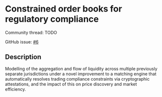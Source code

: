 # Constrained order books for regulatory compliance

Community thread: TODO

GitHub issue: [#6](https://github.com/vegaprotocol/research/issues/6)

## Description

Modelling of the aggregation and flow of liquidity across multiple previously separate jurisdictions under a novel improvement to a matching engine that automatically resolves trading compliance constraints via cryptographic attestations, and the impact of this on price discovery and market efficiency.
